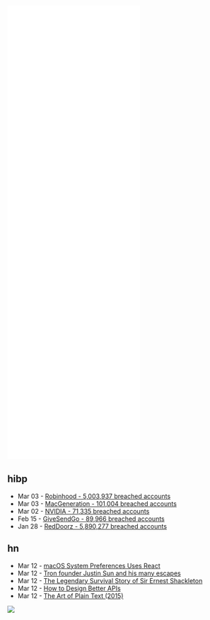 ![Metrics](https://raw.githubusercontent.com/phixion/phixion/master/metrics.svg)

## hibp

<!--
for https://github.com/phixion/phixion/blob/main/.github/workflows/feeds.yml
-->
<!--START_SECTION:haveibeenpwnd-->
- Mar 03 - [Robinhood - 5,003,937 breached accounts](https://haveibeenpwned.com/PwnedWebsites#Robinhood)
- Mar 03 - [MacGeneration - 101,004 breached accounts](https://haveibeenpwned.com/PwnedWebsites#MacGeneration)
- Mar 02 - [NVIDIA - 71,335 breached accounts](https://haveibeenpwned.com/PwnedWebsites#NVIDIA)
- Feb 15 - [GiveSendGo - 89,966 breached accounts](https://haveibeenpwned.com/PwnedWebsites#GiveSendGo)
- Jan 28 - [RedDoorz - 5,890,277 breached accounts](https://haveibeenpwned.com/PwnedWebsites#RedDoorz)
<!--END_SECTION:haveibeenpwnd-->

## hn

<!--
for https://github.com/phixion/phixion/blob/main/.github/workflows/feeds.yml
-->
<!--START_SECTION:hn-->
- Mar 12 - [macOS System Preferences Uses React](https://blog.jim-nielsen.com/2022/inspecting-web-views-in-macos/)
- Mar 12 - [Tron founder Justin Sun and his many escapes](https://www.theverge.com/c/22947663/justin-sun-tron-cryptocurrency-poloniex)
- Mar 12 - [The Legendary Survival Story of Sir Ernest Shackleton](https://www.offgridweb.com/survival/the-legendary-survival-story-of-sir-ernest-shackleton/)
- Mar 12 - [How to Design Better APIs](https://r.bluethl.net/how-to-design-better-apis)
- Mar 12 - [The Art of Plain Text (2015)](https://www.netmeister.org/blog/the-art-of-plain-text.html)
<!--END_SECTION:hn-->

<!--
for https://yhype.me
-->
![](https://hit.yhype.me/github/profile?user_id=13013670)
